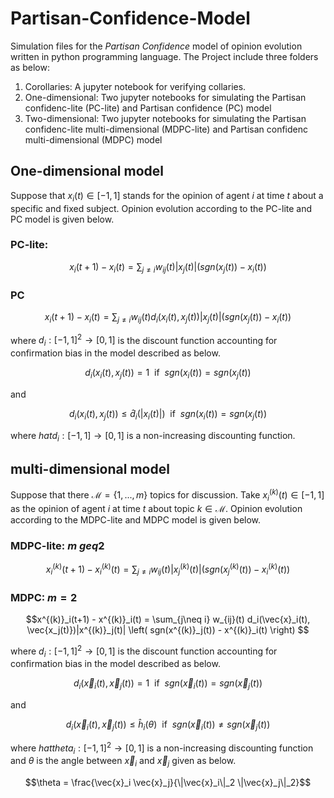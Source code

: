 # Partisan-Confidence-Model
Simulation files for the *Partisan Confidence* model of opinion evolution written in python programming language. 
The Project include three folders as below: 
1. Corollaries: A jupyter notebook for verifying collaries. 
2. One-dimensional: Two jupyter notebooks for simulating the Partisan confidenc-lite (PC-lite) and Partisan confidence (PC) model 
3. Two-dimensional: Two jupyter notebooks for simulating the Partisan confidenc-lite multi-dimensional (MDPC-lite) and Partisan confidenc multi-dimensional (MDPC) model 

## One-dimensional model 
Suppose that $`x_i(t)\in [-1,1]`$ stands for the opinion of agent $`i`$ at time $`t`$ about a specific and fixed subject. Opinion evolution according to the PC-lite and PC model is given below. 
### PC-lite: 


```math
x_i(t+1) - x_i(t) = \sum_{j\neq i} w_{ij}(t) |x_j(t)| \left( sgn(x_j(t)) - x_i(t) \right) 
```

### PC
```math
x_i(t+1) - x_i(t) = \sum_{j\neq i} w_{ij}(t) d_i(x_i(t), x_j(t))|x_j(t)| \left( sgn(x_j(t)) - x_i(t) \right) 
```
where $`d_i: [-1,1]^2 \to [0,1]`$ is the discount function accounting for confirmation bias in the model described as below. 

```math
d_i(x_i(t), x_j(t)) = 1 ~~\text{if}~~sgn(x_i(t)) = sgn(x_j(t)) 
```
and 
```math
d_i(x_i(t), x_j(t)) \leq  \hat{d}_i(|x_i(t)|)  ~~\text{if}~~sgn(x_i(t)) = sgn(x_j(t)) 
```
where $`hat{d}_i:[-1,1] \to [0,1]`$ is a non-increasing discounting function.  

## multi-dimensional model 
Suppose that there $`\mathcal{M} = \{1, ..., m\}`$ topics for discussion. Take $`x^{(k)}_i(t)\in [-1,1]`$ as the opinion of agent $`i`$ at time $`t`$ about topic $`k \in \mathcal{M}`$. Opinion evolution according to the MDPC-lite and MDPC model is given below. 
### MDPC-lite: $`m \ geq 2`$

```math
x^{(k)}_i(t+1) - x^{(k)}_i(t) = \sum_{j\neq i} w_{ij}(t) |x^{(k)}_j(t)| \left( sgn(x^{(k)}_j(t)) - x^{(k)}_i(t) \right) 
```

### MDPC: $`m = 2`$
```math
x^{(k)}_i(t+1) - x^{(k)}_i(t) = \sum_{j\neq i} w_{ij}(t) d_i(\vec{x}_i(t), \vec{x_j(t)})|x^{(k)}_j(t)| \left( sgn(x^{(k)}_j(t)) - x^{(k)}_i(t) \right) 
```
where $`d_i: [-1,1]^2 \to [0,1]`$ is the discount function accounting for confirmation bias in the model described as below. 

```math
d_i(\vec{x}_i(t), \vec{x}_j(t)) = 1 ~~\text{if}~~sgn(\vec{x}_i(t)) = sgn(\vec{x}_j(t)) 
```
and 
```math
d_i(\vec{x}_i(t), \vec{x}_j(t)) \leq  \hat{h}_i(\theta)  ~~\text{if}~~sgn(\vec{x}_i(t)) \neq sgn(\vec{x}_j(t)) 
```
where $`hat{theta}_i:[-1,1]^2 \to [0,1]`$ is a non-increasing discounting function and $\theta$ is the angle between $`\vec{x}_i`$ and $`\vec{x}_j`$ given as below. 

```math
\theta = \frac{\vec{x}_i \vec{x}_j}{\|\vec{x}_i\|_2 \|\vec{x}_j\|_2}
```



